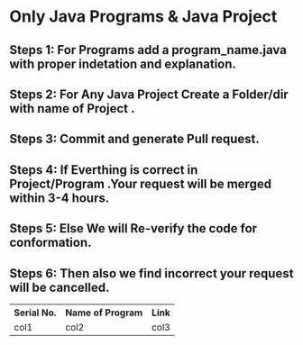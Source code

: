 # Only Java Programs & Java Project 
## Steps 1: For Programs add a program_name.java with proper indetation and explanation.
## Steps 2: For Any Java Project Create a Folder/dir with name of Project .
## Steps 3: Commit and generate Pull request.
## Steps 4: If Everthing is correct in Project/Program .Your request will be merged within 3-4 hours.
## Steps 5: Else We will Re-verify the code for conformation.
## Steps 6: Then also we find incorrect your request will be cancelled.

<table>
  <tr>
    <th>Serial No.</th>
    <th>Name of Program</th>
    <th>Link</th>
  </tr>
  <tr>
    <td>col1</td>
    <td>col2</td>
    <td>col3</td>
  </td>
</table>
